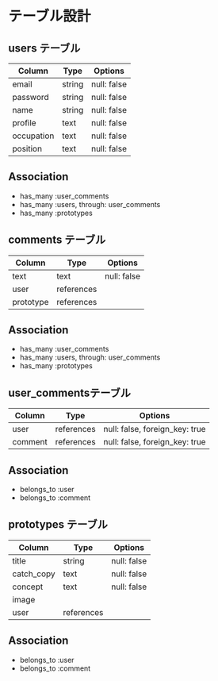 # テーブル設計

## users テーブル

<!--null:false  空のレコードを保存できなくする -->

| Column     | Type    | Options     |
| --------   | ------  | ----------- |
| email      | string  | null: false |
| password   | string  | null: false |
| name       | string  | null: false |
| profile    | text    | null: false |
| occupation | text    | null: false | 
| position   | text    | null: false |

## Association

- has_many :user_comments
- has_many :users, through: user_comments
- has_many :prototypes

## comments テーブル

| Column     | Type       | Options     |
| ------     | ------     | ----------- |
| text       | text       | null: false |
| user       | references |             |    
| prototype  | references |             |

## Association

- has_many :user_comments
- has_many :users, through: user_comments
- has_many :prototypes


## user_commentsテーブル

| Column     | Type       | Options                        |
| ------     | ------     | ------------------------------ |
| user       | references | null: false, foreign_key: true |
| comment    | references | null: false, foreign_key: true |

## Association

- belongs_to :user
- belongs_to :comment


## prototypes テーブル

| Column     | Type       | Options     |
| --------   | ------     | ----------- |
| title      | string     | null: false |
| catch_copy | text       | null: false |
| concept    | text       | null: false |
| image      |            |             |
| user       | references |             |


## Association

- belongs_to :user
- belongs_to :comment
